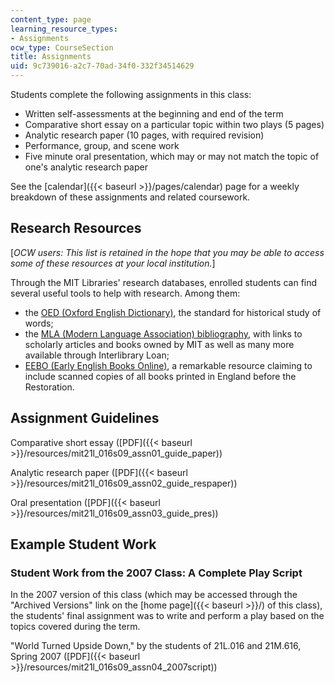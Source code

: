 ```yaml
---
content_type: page
learning_resource_types:
- Assignments
ocw_type: CourseSection
title: Assignments
uid: 9c739016-a2c7-70ad-34f0-332f34514629
---
```


Students complete the following assignments in this class:

*   Written self-assessments at the beginning and end of the term
*   Comparative short essay on a particular topic within two plays (5 pages)
*   Analytic research paper (10 pages, with required revision)
*   Performance, group, and scene work
*   Five minute oral presentation, which may or may not match the topic of one's analytic research paper

See the [calendar]({{< baseurl >}}/pages/calendar) page for a weekly breakdown of these assignments and related coursework.

Research Resources
------------------

\[_OCW users: This list is retained in the hope that you may be able to access some of these resources at your local institution._\]

Through the MIT Libraries' research databases, enrolled students can find several useful tools to help with research. Among them:

*   the [OED (Oxford English Dictionary)](http://www.oed.com/), the standard for historical study of words;
*   the [MLA (Modern Language Association) bibliography](http://www.mla.org/bibliography), with links to scholarly articles and books owned by MIT as well as many more available through Interlibrary Loan;
*   [EEBO (Early English Books Online)](http://eebo.chadwyck.com/home), a remarkable resource claiming to include scanned copies of all books printed in England before the Restoration.

Assignment Guidelines
---------------------

Comparative short essay ([PDF]({{< baseurl >}}/resources/mit21l_016s09_assn01_guide_paper))

Analytic research paper ([PDF]({{< baseurl >}}/resources/mit21l_016s09_assn02_guide_respaper))

Oral presentation ([PDF]({{< baseurl >}}/resources/mit21l_016s09_assn03_guide_pres))

Example Student Work
--------------------

### Student Work from the 2007 Class: A Complete Play Script

In the 2007 version of this class (which may be accessed through the "Archived Versions" link on the [home page]({{< baseurl >}}/) of this class), the students' final assignment was to write and perform a play based on the topics covered during the term.

"World Turned Upside Down," by the students of 21L.016 and 21M.616, Spring 2007 ([PDF]({{< baseurl >}}/resources/mit21l_016s09_assn04_2007script))